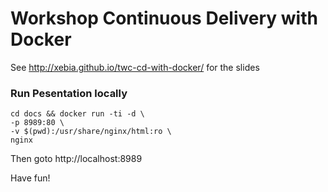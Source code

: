 # Workshop Continuous Delivery with Docker

See http://xebia.github.io/twc-cd-with-docker/ for the slides

### Run Pesentation locally 

```
cd docs && docker run -ti -d \
-p 8989:80 \
-v $(pwd):/usr/share/nginx/html:ro \
nginx
```

Then goto http://localhost:8989

Have fun!

